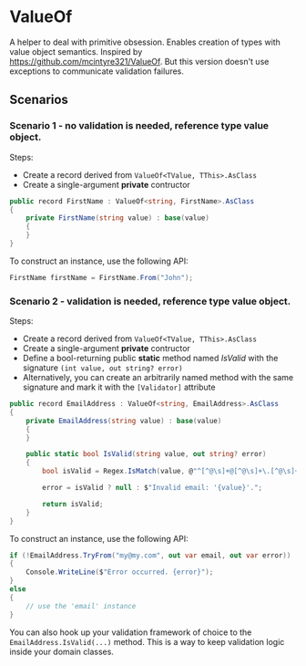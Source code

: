 # ValueOf
A helper to deal with primitive obsession. Enables creation of types with value object semantics. Inspired by https://github.com/mcintyre321/ValueOf. But this version doesn't use exceptions to communicate validation failures.


## Scenarios

### Scenario 1 - no validation is needed, **reference type** value object.

Steps:
- Create a record derived from `ValueOf<TValue, TThis>.AsClass`
- Create a single-argument **private** contructor
```csharp
public record FirstName : ValueOf<string, FirstName>.AsClass
{
    private FirstName(string value) : base(value)
    {
    }
}
```
To construct an instance, use the following API:
```csharp
FirstName firstName = FirstName.From("John");
```

### Scenario 2 - validation is needed, **reference type** value object.
Steps:
- Create a record derived from `ValueOf<TValue, TThis>.AsClass`
- Create a single-argument **private** contructor
- Define a bool-returning public **static** method named _IsValid_ with the signature `(int value, out string? error)`
- Alternatively, you can create an arbitrarily named method with the same signature and mark it with the `[Validator]` attribute
```csharp
public record EmailAddress : ValueOf<string, EmailAddress>.AsClass
{
    private EmailAddress(string value) : base(value)
    {
    }

    public static bool IsValid(string value, out string? error)
    {
        bool isValid = Regex.IsMatch(value, @"^[^@\s]+@[^@\s]+\.[^@\s]+$", RegexOptions.IgnoreCase);

        error = isValid ? null : $"Invalid email: '{value}'.";

        return isValid;
    }
}
```
To construct an instance, use the following API:
```csharp
if (!EmailAddress.TryFrom("my@my.com", out var email, out var error))
{
    Console.WriteLine($"Error occurred. {error}");
}
else
{
    // use the 'email' instance
}
```

You can also hook up your validation framework of choice to the `EmailAddress.IsValid(...)` method. This is a way to keep validation logic inside your domain classes.